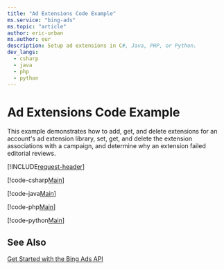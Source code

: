 ```yaml
---
title: "Ad Extensions Code Example"
ms.service: "bing-ads"
ms.topic: "article"
author: eric-urban
ms.author: eur
description: Setup ad extensions in C#, Java, PHP, or Python.
dev_langs:
  - csharp
  - java
  - php
  - python
---
```

# Ad Extensions Code Example
This example demonstrates how to add, get, and delete extensions for an account's ad extension library, set, get, and delete the extension associations with a campaign, and determine why an extension failed editorial reviews. 

[!INCLUDE[request-header](./includes/code-tips.md)]

[!code-csharp[Main](../../../BingAds-dotNet-SDK/examples/BingAdsExamples/BingAdsExamplesLibrary/v13/AdExtensions.cs)]

[!code-java[Main](../../../BingAds-Java-SDK/examples/BingAdsDesktopApp/src/main/java/com/microsoft/bingads/examples/v13/AdExtensions.java)]

[!code-php[Main](../../../BingAds-PHP-SDK/samples/V13/AdExtensions.php)]

[!code-python[Main](../../../BingAds-Python-SDK/examples/v13/ad_extensions.py)]

## See Also
[Get Started with the Bing Ads API](get-started.md)  
